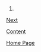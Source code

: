 
1.


[Next](/LeadershipNotes/)

[Content](/LeadershipNotes/Content)

[Home Page](/LeadershipNotes/)
